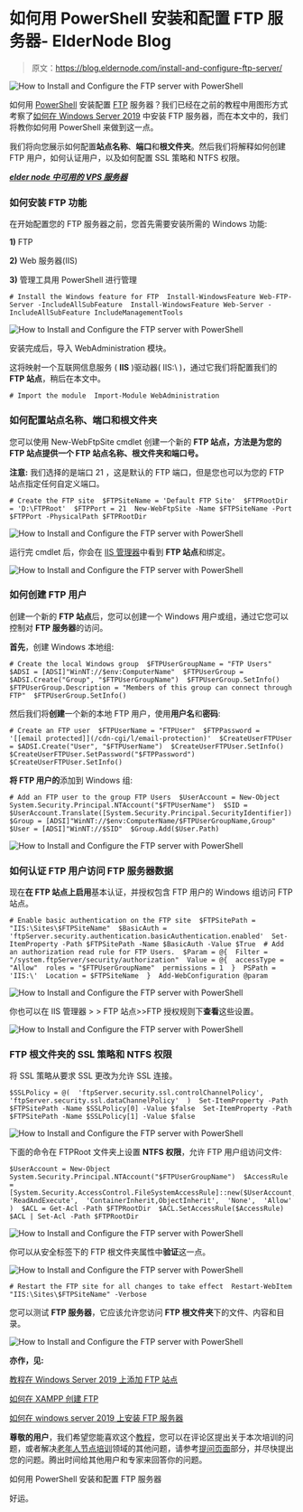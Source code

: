 # 如何用 PowerShell 安装和配置 FTP 服务器- ElderNode Blog

> 原文：<https://blog.eldernode.com/install-and-configure-ftp-server/>

![How to Install and Configure the FTP server with PowerShell](img/4c2b09abddf1dac629107e67a5ff818c.png)

如何用 [PowerShell](http://eldernode.com/tag/powershell-commands/) 安装配置 [FTP](https://en.wikipedia.org/wiki/File_Transfer_Protocol) 服务器？我们已经在之前的教程中用图形方式考察了[如何在 Windows Server 2019](https://eldernode.com/install-ftp-server-on-windows-server/) 中安装 FTP 服务器，而在本文中的，我们将教你如何用 PowerShell 来做到这一点。

我们将向您展示如何配置**站点名称**、**端口**和**根文件夹**。然后我们将解释如何创建 FTP 用户，如何认证用户，以及如何配置 SSL 策略和 NTFS 权限。

[***elder node 中可用的 VPS 服务器***](https://eldernode.com/vps/)

### 如何安装 FTP 功能

在开始配置您的 FTP 服务器之前，您首先需要安装所需的 Windows 功能:

**1)** FTP

**2)** Web 服务器(IIS)

**3)** 管理工具用 PowerShell 进行管理

```
# Install the Windows feature for FTP  Install-WindowsFeature Web-FTP-Server -IncludeAllSubFeature  Install-WindowsFeature Web-Server -IncludeAllSubFeature IncludeManagementTools
```

![How to Install and Configure the FTP server with PowerShell](img/8546686af5e2d356ffe5407868d091c2.png)

安装完成后，导入 WebAdministration 模块。

这将映射一个互联网信息服务 ( **IIS** )驱动器( IIS:\ )，通过它我们将配置我们的 **FTP 站点**，稍后在本文中。

```
# Import the module  Import-Module WebAdministration
```

### 如何配置站点名称、端口和根文件夹

您可以使用 New-WebFtpSite cmdlet 创建一个新的 **FTP 站点，方法是为您的 FTP 站点提供一个 FTP 站点名称、根文件夹和端口号。**

**注意:** 我们选择的是端口 21 ，这是默认的 FTP 端口，但是您也可以为您的 FTP 站点指定任何自定义端口。

```
# Create the FTP site  $FTPSiteName = 'Default FTP Site'  $FTPRootDir = 'D:\FTPRoot'  $FTPPort = 21  New-WebFtpSite -Name $FTPSiteName -Port $FTPPort -PhysicalPath $FTPRootDir
```

![How to Install and Configure the FTP server with PowerShell](img/13cf4205a0d46caf98e9dc13f133f9d9.png)

运行完 cmdlet 后，你会在 [IIS 管理器](https://eldernode.com/configure-default-site-in-iis-server/)中看到 **FTP 站点**和绑定。

![How to Install and Configure the FTP server with PowerShell](img/13aef6b45020157aa6d38c160ff3f9b5.png)

### 如何创建 FTP 用户

创建一个新的 **FTP 站点**后，您可以创建一个 Windows 用户或组，通过它您可以控制对 **FTP 服务器**的访问。

**首先**，创建 Windows 本地组:

```
# Create the local Windows group  $FTPUserGroupName = "FTP Users"  $ADSI = [ADSI]"WinNT://$env:ComputerName"  $FTPUserGroup = $ADSI.Create("Group", "$FTPUserGroupName")  $FTPUserGroup.SetInfo()  $FTPUserGroup.Description = "Members of this group can connect through FTP"  $FTPUserGroup.SetInfo()
```

然后我们将**创建**一个新的本地 FTP 用户，使用**用户名**和**密码**:

```
# Create an FTP user  $FTPUserName = "FTPUser"  $FTPPassword = '[[email protected]](/cdn-cgi/l/email-protection)'  $CreateUserFTPUser = $ADSI.Create("User", "$FTPUserName")  $CreateUserFTPUser.SetInfo()  $CreateUserFTPUser.SetPassword("$FTPPassword")  $CreateUserFTPUser.SetInfo()
```

**将 FTP 用户的**添加到 Windows 组:

```
# Add an FTP user to the group FTP Users  $UserAccount = New-Object System.Security.Principal.NTAccount("$FTPUserName")  $SID = $UserAccount.Translate([System.Security.Principal.SecurityIdentifier])  $Group = [ADSI]"WinNT://$env:ComputerName/$FTPUserGroupName,Group"  $User = [ADSI]"WinNT://$SID"  $Group.Add($User.Path)
```

![How to Install and Configure the FTP server with PowerShell](img/af60abe69daf573d72f0513609106015.png)

### 如何认证 FTP 用户访问 FTP 服务器数据

现在**在 **FTP 站点**上启用**基本认证，并授权包含 FTP 用户的 Windows 组访问 FTP 站点。

```
# Enable basic authentication on the FTP site  $FTPSitePath = "IIS:\Sites\$FTPSiteName"  $BasicAuth = 'ftpServer.security.authentication.basicAuthentication.enabled'  Set-ItemProperty -Path $FTPSitePath -Name $BasicAuth -Value $True  # Add an authorization read rule for FTP Users.  $Param = @{  Filter = "/system.ftpServer/security/authorization"  Value = @{  accessType = "Allow"  roles = "$FTPUserGroupName"  permissions = 1  }  PSPath = 'IIS:\'  Location = $FTPSiteName  }  Add-WebConfiguration @param
```

![How to Install and Configure the FTP server with PowerShell](img/fcd24341ee3ea41c13a9650673d914db.png)

你也可以在 IIS 管理器 > > FTP 站点>>FTP 授权规则下**查看**这些设置。

![How to Install and Configure the FTP server with PowerShell](img/35527c5cd4bf6f2fea9ed983de356eb5.png)

### FTP 根文件夹的 SSL 策略和 NTFS 权限

将 SSL 策略从要求 SSL 更改为允许 SSL 连接。

```
$SSLPolicy = @(  'ftpServer.security.ssl.controlChannelPolicy',  'ftpServer.security.ssl.dataChannelPolicy'  )  Set-ItemProperty -Path $FTPSitePath -Name $SSLPolicy[0] -Value $false  Set-ItemProperty -Path $FTPSitePath -Name $SSLPolicy[1] -Value $false
```

![How to Install and Configure the FTP server with PowerShell](img/18a8f34a5f085a53df2a81761566f970.png)

下面的命令在 FTPRoot 文件夹上设置 **NTFS 权限**，允许 FTP 用户组访问文件:

```
$UserAccount = New-Object System.Security.Principal.NTAccount("$FTPUserGroupName")  $AccessRule = [System.Security.AccessControl.FileSystemAccessRule]::new($UserAccount,  'ReadAndExecute',  'ContainerInherit,ObjectInherit',  'None',  'Allow'  )  $ACL = Get-Acl -Path $FTPRootDir  $ACL.SetAccessRule($AccessRule)  $ACL | Set-Acl -Path $FTPRootDir
```

![How to Install and Configure the FTP server with PowerShell](img/2b796bf6e5d5e79e101b4cae690b4921.png)

你可以从安全标签下的 FTP 根文件夹属性中**验证**这一点。

![How to Install and Configure the FTP server with PowerShell](img/51a6ad98bc4affae0d41c61314fb3d78.png)

```
# Restart the FTP site for all changes to take effect  Restart-WebItem "IIS:\Sites\$FTPSiteName" -Verbose
```

您可以测试 **FTP 服务器**，它应该允许您访问 **FTP 根文件夹**下的文件、内容和目录。

![How to Install and Configure the FTP server with PowerShell](img/7d1d2c2392d015f44384d51a774e03a1.png)

**亦作，见:**

[教程在 Windows Server 2019 上添加 FTP 站点](https://eldernode.com/add-ftp-site-on-windows-server/)

[如何在 XAMPP 创建 FTP](https://eldernode.com/create-ftp-in-xampp/)

[如何在 windows server 2019 上安装 FTP 服务器](https://eldernode.com/install-ftp-server-on-windows-server/)

**尊敬的用户**，我们希望您能喜欢这个[教程](https://eldernode.com/category/tutorial/)，您可以在评论区提出关于本次培训的问题，或者解决[老年人节点培训](https://eldernode.com/blog/)领域的其他问题，请参考[提问页面](https://eldernode.com/ask)部分，并尽快提出您的问题。腾出时间给其他用户和专家来回答你的问题。

如何用 PowerShell 安装和配置 FTP 服务器

好运。